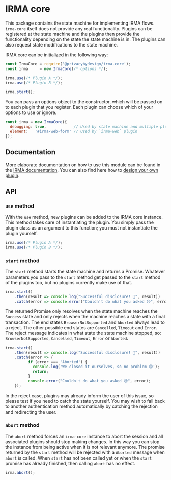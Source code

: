 # IRMA core

This package contains the state machine for implementing IRMA flows. `irma-core`
itself does not provide any real functionality. Plugins can be registered at
the state machine and the plugins then provide the functionality depending on
the state the state machine is in. The plugins can also request state modifications
to the state machine.
                                                                     
IRMA core can be initialized in the following way:

```javascript
const IrmaCore = require('@privacybydesign/irma-core');
const irma     = new IrmaCore(/* options */);

irma.use(/* Plugin A */);
irma.use(/* Plugin B */);

irma.start();
```

You can pass an options object to the constructor, which will be passed on to
each plugin that you register. Each plugin can choose which of your options to
use or ignore.

```javascript
const irma = new IrmaCore({
  debugging: true,            // Used by state machine and multiple plugins
  element:   '#irma-web-form' // Used by `irma-web` plugin
});
```

## Documentation
More elaborate documentation on how to use this module can be found in the
[IRMA documentation](https://irma.app/docs/irma-frontend/#irma-core). You
can also find here how to [design your own plugin](https://irma.app/docs/irma-frontend/#make-your-own-irma-core-plugin).

## API
### `use` method
With the `use` method, new plugins can be added to the IRMA core instance.
This method takes care of instantiating the plugin. You simply pass the
plugin class as an argument to this function; you must not instantiate
the plugin yourself.

```javascript
irma.use(/* Plugin A */);
irma.use(/* Plugin B */);
```

### `start` method
The `start` method starts the state machine and returns a Promise. Whatever
parameters you pass to the `start` method get passed to the `start` method of
the plugins too, but no plugins currently make use of that.

```javascript
irma.start()
    .then(result => console.log("Successful disclosure! 🎉", result))
    .catch(error => console.error("Couldn't do what you asked 😢", error));
```

The returned Promise only resolves when the state machine reaches the `Success` state
and only rejects when the machine reaches a state with a final transaction.
The end states `BrowserNotSupported` and `Aborted` always lead to a reject.
The other possible end states are `Cancelled`, `Timeout` and `Error`.
The reject message indicates in what state the state machine stopped, so:
`BrowserNotSupported`, `Cancelled`, `Timeout`, `Error` or `Aborted`.

```javascript
irma.start()
    .then(result => console.log("Successful disclosure! 🎉", result))
    .catch(error => {
          if (error === 'Aborted') {
            console.log('We closed it ourselves, so no problem 😅');
            return;
          }
          console.error("Couldn't do what you asked 😢", error);
    });
```

In the reject case, plugins may already inform the user of this issue, so please
test if you need to catch the state yourself. You may wish to fall back to
another authentication method automatically by catching the rejection and
redirecting the user.

### `abort` method
The `abort` method forces an `irma-core` instance to abort the session and
all associated plugins should stop making changes. In this way you can stop
the instance from being active when it is not relevant anymore. The promise
returned by the `start` method will be rejected with a `Aborted` message
when `abort` is called. When `start` has not been called yet or when the
`start` promise has already finished, then calling `abort` has no effect.

```javascript
irma.abort();
```
